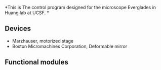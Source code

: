 *This is The control program designed for the microscope Everglades in Huang lab at UCSF. *



## Devices
+ Marzhauser,  motorized stage
+ Boston Micromachines Corporation, Deformable mirror 

## Functional modules


